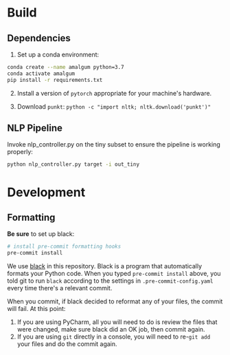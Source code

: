 # Build
## Dependencies
1. Set up a conda environment:

```sh
conda create --name amalgum python=3.7
conda activate amalgum
pip install -r requirements.txt
```

2. Install a version of `pytorch` appropriate for your machine's hardware.

3. Download `punkt`: `python -c "import nltk; nltk.download('punkt')"`


## NLP Pipeline
Invoke nlp_controller.py on the tiny subset to ensure the pipeline is working properly:

```bash
python nlp_controller.py target -i out_tiny
```

# Development

## Formatting
**Be sure** to set up black:

```sh
# install pre-commit formatting hooks
pre-commit install
```

We use [black](https://github.com/psf/black) in this repository. Black is a program that automatically formats your Python code. When you typed `pre-commit install` above, you told git to run `black` according to the settings in `.pre-commit-config.yaml` every time there's a relevant commit.

When you commit, if black decided to reformat any of your files, the commit will fail. At this point:
1. If you are using PyCharm, all you will need to do is review the files that were changed, make sure black did an OK job, then commit again.
2. If you are using `git` directly in a console, you will need to re-`git add` your files and do the commit again.

